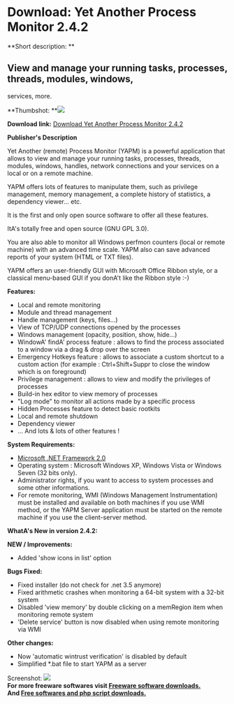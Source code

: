 # Download: Yet Another Process Monitor 2.4.2

**Short description: **

## View and manage your running tasks, processes, threads, modules, windows,
services, more.

  
**Thumbshot: **![](http://www.freewarefiles.com/screenshot/yapm203b_md.jpg)   
  
**Download link:** [Download Yet Another Process Monitor 2.4.2](http://freesoftwares.boysofts.com/Yet-Another-Process-Monitor_program_50955.html)  
  

**Publisher's Description**  
  

Yet Another (remote) Process Monitor (YAPM) is a powerful application that
allows to view and manage your running tasks, processes, threads, modules,
windows, handles, network connections and your services on a local or on a
remote machine.

YAPM offers lots of features to manipulate them, such as privilege management,
memory management, a complete history of statistics, a dependency viewer...
etc.

It is the first and only open source software to offer all these features.

ItA's totally free and open source (GNU GPL 3.0).

You are also able to monitor all Windows perfmon counters (local or remote
machine) with an advanced time scale. YAPM also can save advanced reports of
your system (HTML or TXT files).

YAPM offers an user-friendly GUI with Microsoft Office Ribbon style, or a
classical menu-based GUI if you donA't like the Ribbon style :-)

**Features:**

  * Local and remote monitoring 
  * Module and thread management 
  * Handle management (keys, files...) 
  * View of TCP/UDP connections opened by the processes 
  * Windows management (opacity, position, show, hide...) 
  * WindowA' findA' process feature : allows to find the process associated to a window via a drag & drop over the screen 
  * Emergency Hotkeys feature : allows to associate a custom shortcut to a custom action (for example : Ctrl+Shift+Suppr to close the window which is on foreground) 
  * Privilege management : allows to view and modify the privileges of processes 
  * Build-in hex editor to view memory of processes 
  * "Log mode" to monitor all actions made by a specific process 
  * Hidden Processes feature to detect basic rootkits 
  * Local and remote shutdown 
  * Dependency viewer 
  * ... And lots & lots of other features ! 

**System Requirements:**

  * [Microsoft .NET Framework 2.0](http://www.freewarefiles.com/Microsoft-NET-Framework-20-x86-Final_program_16026.html)
  * Operating system : Microsoft Windows XP, Windows Vista or Windows Seven (32 bits only). 
  * Administrator rights, if you want to access to system processes and some other informations. 
  * For remote monitoring, WMI (Windows Management Instrumentation) must be installed and available on both machines if you use WMI method, or the YAPM Server application must be started on the remote machine if you use the client-server method. 

**WhatA's New in version 2.4.2:**

**NEW / Improvements:**

  * Added 'show icons in list' option 

**Bugs Fixed:**

  * Fixed installer (do not check for .net 3.5 anymore) 
  * Fixed arithmetic crashes when monitoring a 64-bit system with a 32-bit system 
  * Disabled 'view memory' by double clicking on a memRegion item when monitoring remote system 
  * 'Delete service' button is now disabled when using remote monitoring via WMI 

**Other changes:**

  * Now 'automatic wintrust verification' is disabled by default 
  * Simplified *.bat file to start YAPM as a server 

  
  
Screenshot: ![](http://www.freewarefiles.com/screenshot/yapm203b.jpg)  
**For more freeware softwares visit [Freeware software downloads.](http://freesoftwares.boysofts.com/)**   
**And [Free softwares and php script downloads.](http://www.boysofts.com/)**


